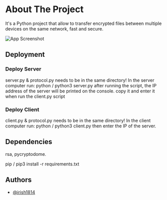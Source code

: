 
# About The Project

It's a Python project that allow to transfer encrypted files between multiple devices on the same network, fast and secure.


![App Screenshot](https://th.bing.com/th/id/R.e005149b9c6d53da75c41dac3de6c3a0?rik=yycaermDerpGHw&riu=http%3a%2f%2fwww.kpbiz.com.au%2fimages%2fcontent-securefiletransfer.jpg&ehk=u3htTM5C%2fefFmXr2XtvVWIqFBEaaVdvQWJz0bcDCfXo%3d&risl=&pid=ImgRaw&r=0)


## Deployment

### Deploy Server
server.py & protocol.py needs to be in the same directory!
In the server computer run: python / python3 server.py
after running the script, the IP address of the server will be printed on the console.
copy it and enter it when run the client.py script

### Deploy Client
client.py & protocol.py needs to be in the same directory!
In the client computer run: python / python3 client.py then enter the IP of the server.
## Dependencies

rsa, pycryptodome.

pip / pip3 install -r requirements.txt
## Authors

- [@irish1814](https://www.github.com/irish1814)


